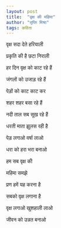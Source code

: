 ```yaml
---
layout: post
title:  "वृक्ष की महिमा"
author: "तृप्ति मिश्रा"
tags: कविता
---
```


वृक्ष सदा देते हरियाली

प्रकृति की  है छटा निराली

हर दिन वृक्ष को काट रहे हैं

जंगलों को उजाड़ रहे हैं

पेड़ों को काट काट कर

शहर  शहर बसा रहे हैं
 
नदी ताल सब सूख रहे हैं
 
धरती माता झुलस रही है 
 
पेड़ लगाओ वर्षा लाओ
 
धरा को हरा भरा बनाओ
 
हम सब वृक्ष की 

महिमा समझे

प्रण हमें यह करना है

सबको वृक्ष लगाना है

वृक्ष लगाओ खुशहाली लाओ

जीवन को उन्नत बनाओ
